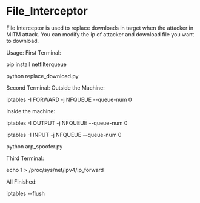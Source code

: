 # File_Interceptor
File Interceptor is used to replace downloads in target when the attacker in MITM attack. You can modify the ip of attacker and download file you want to download.

Usage:
First Terminal:

pip install netfilterqueue

python replace_download.py

Second Terminal: Outside the Machine:

iptables -I FORWARD -j NFQUEUE --queue-num 0

Inside the machine:

iptables -I OUTPUT -j NFQUEUE --queue-num 0

iptables -I INPUT -j NFQUEUE --queue-num 0

python arp_spoofer.py

Third Terminal:

echo 1 > /proc/sys/net/ipv4/ip_forward

All Finished:

iptables --flush
